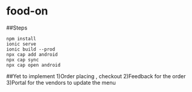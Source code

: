 # food-on


##Steps
```
npm install
ionic serve
ionic build --prod
npx cap add android
npx cap sync
npx cap open android
```


##Yet to implement
1)Order placing , checkout
2)Feedback for the order
3)Portal for the vendors to update the menu


